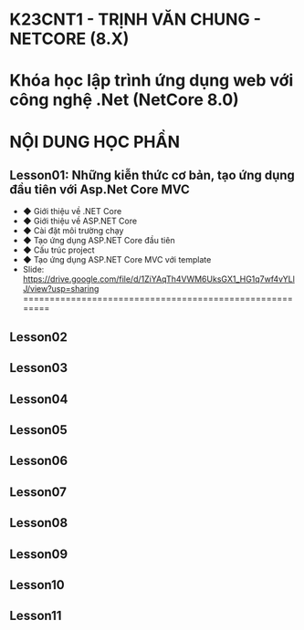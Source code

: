 # K23CNT1 - TRỊNH VĂN CHUNG - NETCORE (8.X)
# Khóa học lập trình ứng dụng web với công nghệ .Net (NetCore 8.0)

NỘI DUNG HỌC PHẦN
========================================================
## Lesson01: Những kiễn thức cơ bản, tạo ứng dụng đầu tiên với Asp.Net Core MVC
- ◆ Giới thiệu về .NET Core
- ◆ Giới thiệu về ASP.NET Core
- ◆ Cài đặt môi trường chạy
- ◆ Tạo ứng dụng ASP.NET Core đầu tiên
- ◆ Cấu trúc project
- ◆ Tạo ứng dụng ASP.NET Core MVC với template
- Slide: https://drive.google.com/file/d/1ZiYAqTh4VWM6UksGX1_HG1q7wf4vYLlJ/view?usp=sharing
========================================================
## Lesson02
## Lesson03
## Lesson04
## Lesson05
## Lesson06
## Lesson07
## Lesson08
## Lesson09
## Lesson10
## Lesson11
